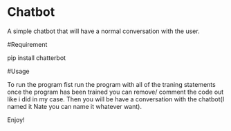 # Chatbot
A simple chatbot that will have a normal conversation with the user. 


#Requirement 


pip install chatterbot 


#Usage

To run the program fist run the program with all of the traning statements once the program has been trained you can remove/ comment the code out like i did in my case. Then you will be have a conversation with the chatbot(I named it Nate you can name it whatever want). 

Enjoy!




